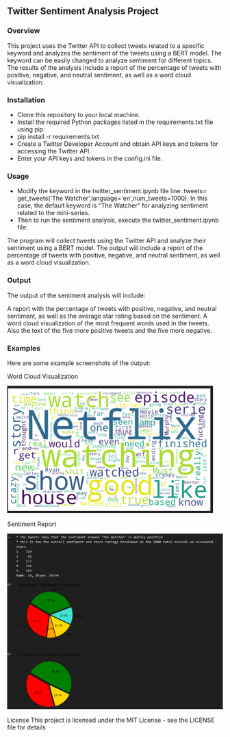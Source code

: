 ## Twitter Sentiment Analysis Project
### Overview
This project uses the Twitter API to collect tweets related to a specific keyword and analyzes the sentiment of the tweets using a BERT model. The keyword can be easily changed to analyze sentiment for different topics. The results of the analysis include a report of the percentage of tweets with positive, negative, and neutral sentiment, as well as a word cloud visualization.

### Installation
* Clone this repository to your local machine.
* Install the required Python packages listed in the requirements.txt file using pip:
* pip install -r requirements.txt
* Create a Twitter Developer Account and obtain API keys and tokens for accessing the Twitter API.
* Enter your API keys and tokens in the config.ini file.

### Usage
* Modify the keyword in the twitter_sentiment.ipynb file line: 
    tweets= get_tweets('The Watcher',language='en',num_tweets=1000). In this case, the default keyword is "The Watcher" for analyzing sentiment related to the mini-series.
* Then to run the sentiment analysis, execute the twitter_sentiment.ipynb file:

The program will collect tweets using the Twitter API and analyze their sentiment using a BERT model. The output will include a report of the percentage of tweets with positive, negative, and neutral sentiment, as well as a word cloud visualization.

### Output
The output of the sentiment analysis will include:

A report with the percentage of tweets with positive, negative, and neutral sentiment, as well as the average star rating based on the sentiment.
A word cloud visualization of the most frequent words used in the tweets. Also the text of the five more positive tweets and the five more negative.

### Examples
Here are some example screenshots of the output:

Word Cloud Visualization

![WordCloud Visualization](WordCloud_Example.png)

Sentiment Report

![Sentiment Report](Report_Example.png)


License
This project is licensed under the MIT License - see the LICENSE file for details
